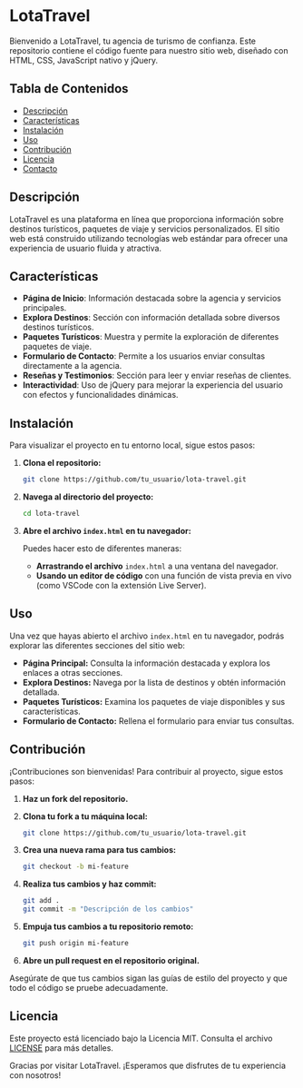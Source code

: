 # LotaTravel

Bienvenido a LotaTravel, tu agencia de turismo de confianza. Este repositorio contiene el código fuente para nuestro sitio web, diseñado con HTML, CSS, JavaScript nativo y jQuery.

## Tabla de Contenidos

- [Descripción](#descripción)
- [Características](#características)
- [Instalación](#instalación)
- [Uso](#uso)
- [Contribución](#contribución)
- [Licencia](#licencia)
- [Contacto](#contacto)

## Descripción

LotaTravel es una plataforma en línea que proporciona información sobre destinos turísticos, paquetes de viaje y servicios personalizados. El sitio web está construido utilizando tecnologías web estándar para ofrecer una experiencia de usuario fluida y atractiva.

## Características

- **Página de Inicio**: Información destacada sobre la agencia y servicios principales.
- **Explora Destinos**: Sección con información detallada sobre diversos destinos turísticos.
- **Paquetes Turísticos**: Muestra y permite la exploración de diferentes paquetes de viaje.
- **Formulario de Contacto**: Permite a los usuarios enviar consultas directamente a la agencia.
- **Reseñas y Testimonios**: Sección para leer y enviar reseñas de clientes.
- **Interactividad**: Uso de jQuery para mejorar la experiencia del usuario con efectos y funcionalidades dinámicas.

## Instalación

Para visualizar el proyecto en tu entorno local, sigue estos pasos:

1. **Clona el repositorio:**

    ```bash
    git clone https://github.com/tu_usuario/lota-travel.git
    ```

2. **Navega al directorio del proyecto:**

    ```bash
    cd lota-travel
    ```

3. **Abre el archivo `index.html` en tu navegador:**

    Puedes hacer esto de diferentes maneras:
    - **Arrastrando el archivo** `index.html` a una ventana del navegador.
    - **Usando un editor de código** con una función de vista previa en vivo (como VSCode con la extensión Live Server).

## Uso

Una vez que hayas abierto el archivo `index.html` en tu navegador, podrás explorar las diferentes secciones del sitio web:

- **Página Principal:** Consulta la información destacada y explora los enlaces a otras secciones.
- **Explora Destinos:** Navega por la lista de destinos y obtén información detallada.
- **Paquetes Turísticos:** Examina los paquetes de viaje disponibles y sus características.
- **Formulario de Contacto:** Rellena el formulario para enviar tus consultas.

## Contribución

¡Contribuciones son bienvenidas! Para contribuir al proyecto, sigue estos pasos:

1. **Haz un fork del repositorio.**
2. **Clona tu fork a tu máquina local:**

    ```bash
    git clone https://github.com/tu_usuario/lota-travel.git
    ```

3. **Crea una nueva rama para tus cambios:**

    ```bash
    git checkout -b mi-feature
    ```

4. **Realiza tus cambios y haz commit:**

    ```bash
    git add .
    git commit -m "Descripción de los cambios"
    ```

5. **Empuja tus cambios a tu repositorio remoto:**

    ```bash
    git push origin mi-feature
    ```

6. **Abre un pull request en el repositorio original.**

Asegúrate de que tus cambios sigan las guías de estilo del proyecto y que todo el código se pruebe adecuadamente.

## Licencia

Este proyecto está licenciado bajo la Licencia MIT. Consulta el archivo [LICENSE](LICENSE) para más detalles.


Gracias por visitar LotaTravel. ¡Esperamos que disfrutes de tu experiencia con nosotros!

